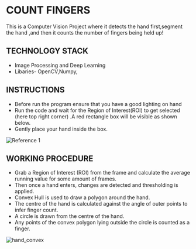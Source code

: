 # COUNT FINGERS
This is a Computer Vision Project where it detects the hand first,segment the hand ,and then it counts the number of fingers being held up!


## TECHNOLOGY STACK
- Image Processing and Deep Learning
- Libaries- OpenCV,Numpy,


## INSTRUCTIONS
- Before run the program ensure that you have a good lighting on hand
- Run the code and wait for the Region of Interest(ROI) to get selected (here top right corner) .A red rectangle box will be visible as   shown below.
- Gently place your hand inside the box.

![Reference 1](https://user-images.githubusercontent.com/56214309/80414842-46867680-88ef-11ea-84dc-929e0adc0c85.png)


## WORKING PROCEDURE
-	Grab a Region of Interest (ROI) from the frame and calculate the average running value for some amount of frames.
-	Then once a hand enters, changes are detected and thresholding is applied.
- Convex Hull is used to draw a polygon around the hand.
- The centre of the hand is calculated against the angle of outer points to infer finger count.
- A circle is drawn from the centre of the hand.
- Any points of the convex polygon lying outside the circle is counted as a finger.

![hand_convex](https://user-images.githubusercontent.com/56214309/80427579-b43d9d00-8905-11ea-8d58-a734412c2ff7.png)











